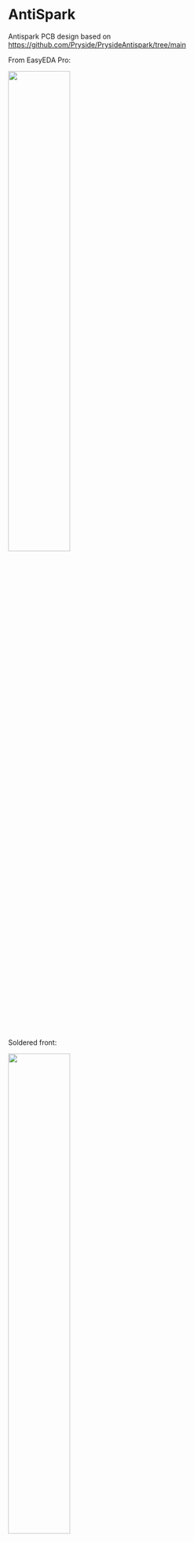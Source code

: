 # AntiSpark
Antispark PCB design based on https://github.com/Pryside/PrysideAntispark/tree/main

From EasyEDA Pro:

<img src="https://github.com/GundarsM/AntiSpark/assets/127497152/093f17d6-6bb6-4800-b49b-b480dc598b21" width = 50%>

Soldered front:

<img src="https://github.com/GundarsM/AntiSpark/assets/127497152/2970cff2-3700-4c7c-92cb-667a9c09d273" width = 50%>

Soldered back:

<img src="https://github.com/GundarsM/AntiSpark/assets/127497152/e41ce9a1-1077-40d7-9259-50ad007fc818" width = 50%>

In case:

<img src="https://github.com/GundarsM/AntiSpark/assets/127497152/79943052-9eac-476d-986c-66e4ac283eca" width = 50%>
